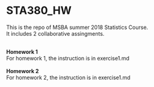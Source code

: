 # STA380_HW
This is the repo of MSBA summer 2018 Statistics Course.<br>
It includes 2 collaborative assingments.<br>
<br>

**Homework 1**<br>
For homework 1, the instruction is in exercise1.md<br>
<br>
**Homework 2**<br>
For homework 2, the instruction is in exercise1.md
